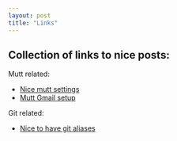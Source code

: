 ```yaml
---
layout: post
title: "Links"
---
```


Collection of links to nice posts:
---

Mutt related:

* [Nice mutt settings](http://www.calmar.ws/dotfiles/muttrc.html)                                                   
* [Mutt Gmail setup](http://empt1e.blogspot.com/2009/10/using-mutt-with-gmail-imap-complete.html)    

Git related:
* [Nice to have git aliases](http://durdn.com/blog/2012/11/22/must-have-git-aliases-advanced-examples/)
